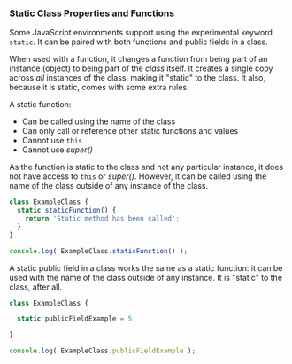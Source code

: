 ### Static Class Properties and Functions

Some JavaScript environments support using the experimental keyword `static`. It can be paired with both functions and public fields in a class.

When used with a function, it changes a function from being part of an instance (object) to being part of the *class* itself. It creates a single copy across *all* instances of the class, making it "static" to the class. It also, because it is static, comes with some extra rules.

A static function:

- Can be called using the name of the class
- Can only call or reference other static functions and values
- Cannot use `this`
- Cannot use *super()*

As the function is static to the class and not any particular instance, it does not have access to `this` or *super()*. However, it can be called using the name of the class outside of any instance of the class.

```javascript
class ExampleClass {
  static staticFunction() {
    return 'Static method has been called';
  }
}

console.log( ExampleClass.staticFunction() );
```

A static public field in a class works the same as a static function: it can be used with the name of the class outside of any instance. It is "static" to the class, after all.

```javascript
class ExampleClass {

  static publicFieldExample = 5;

}

console.log( ExampleClass.publicFieldExample );

```
